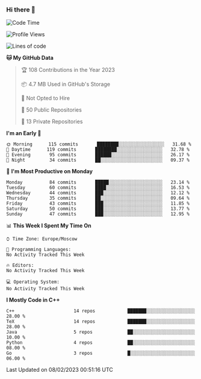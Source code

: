 ### Hi there 👋

<!--
**SemenMartynov/SemenMartynov** is a ✨ _special_ ✨ repository because its `README.md` (this file) appears on your GitHub profile.

Here are some ideas to get you started:

- 🔭 I’m currently working on ...
- 🌱 I’m currently learning ...
- 👯 I’m looking to collaborate on ...
- 🤔 I’m looking for help with ...
- 💬 Ask me about ...
- 📫 How to reach me: ...
- 😄 Pronouns: ...
- ⚡ Fun fact: ...
-->

<!--START_SECTION:waka-->
![Code Time](http://img.shields.io/badge/Code%20Time-0%20secs-blue)

![Profile Views](http://img.shields.io/badge/Profile%20Views-0-blue)

![Lines of code](https://img.shields.io/badge/From%20Hello%20World%20I%27ve%20Written-3%20Million%20lines%20of%20code-blue)

**🐱 My GitHub Data** 

> 🏆 108 Contributions in the Year 2023
 > 
> 📦 4.7 MB Used in GitHub's Storage 
 > 
> 🚫 Not Opted to Hire
 > 
> 📜 50 Public Repositories 
 > 
> 🔑 13 Private Repositories  
 > 
**I'm an Early 🐤** 

```text
🌞 Morning      115 commits       ████████░░░░░░░░░░░░░░░░░   31.68 % 
🌆 Daytime      119 commits       ████████░░░░░░░░░░░░░░░░░   32.78 % 
🌃 Evening       95 commits       ██████░░░░░░░░░░░░░░░░░░░   26.17 % 
🌙 Night         34 commits       ██░░░░░░░░░░░░░░░░░░░░░░░   09.37 % 

```
📅 **I'm Most Productive on Monday** 

```text
Monday          84 commits       █████░░░░░░░░░░░░░░░░░░░░   23.14 % 
Tuesday         60 commits       ████░░░░░░░░░░░░░░░░░░░░░   16.53 % 
Wednesday       44 commits       ███░░░░░░░░░░░░░░░░░░░░░░   12.12 % 
Thursday        35 commits       ██░░░░░░░░░░░░░░░░░░░░░░░   09.64 % 
Friday          43 commits       ███░░░░░░░░░░░░░░░░░░░░░░   11.85 % 
Saturday        50 commits       ███░░░░░░░░░░░░░░░░░░░░░░   13.77 % 
Sunday          47 commits       ███░░░░░░░░░░░░░░░░░░░░░░   12.95 % 

```


📊 **This Week I Spent My Time On** 

```text
⌚︎ Time Zone: Europe/Moscow

💬 Programming Languages: 
No Activity Tracked This Week

🔥 Editors: 
No Activity Tracked This Week

💻 Operating System: 
No Activity Tracked This Week

```

**I Mostly Code in C++** 

```text
C++                      14 repos            ███████░░░░░░░░░░░░░░░░░░   28.00 % 
TeX                      14 repos            ███████░░░░░░░░░░░░░░░░░░   28.00 % 
Java                     5 repos             ██░░░░░░░░░░░░░░░░░░░░░░░   10.00 % 
Python                   4 repos             ██░░░░░░░░░░░░░░░░░░░░░░░   08.00 % 
Go                       3 repos             █░░░░░░░░░░░░░░░░░░░░░░░░   06.00 % 

```



 Last Updated on 08/02/2023 00:51:16 UTC
<!--END_SECTION:waka-->